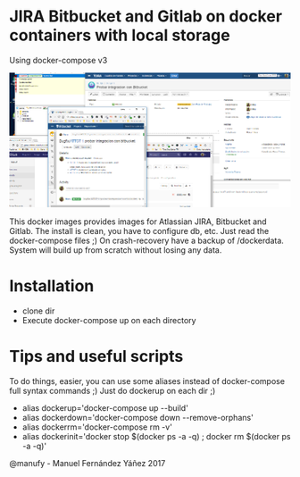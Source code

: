 # JIRA Bitbucket and Gitlab on docker containers with local storage

Using docker-compose v3

![Screenshot](screenshot.png)

This docker images provides images for Atlassian JIRA, Bitbucket and Gitlab.
The install is clean, you have to configure db, etc. Just read the docker-compose files ;)
On crash-recovery have a backup of /dockerdata. System will build up from scratch without losing any data.

# Installation

- clone dir
- Execute docker-compose up on each directory

# Tips and useful scripts

To do things, easier, you can use some aliases instead of docker-compose full syntax commands ;)
Just do dockerup on each dir ;)

* alias dockerup='docker-compose up --build'
* alias dockerdown='docker-compose down --remove-orphans'
* alias dockerrm='docker-compose rm -v'
* alias dockerinit='docker stop $(docker ps -a -q) ;  docker rm $(docker ps -a -q)'

@manufy - Manuel Fernández Yáñez 2017


